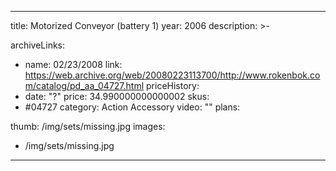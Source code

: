 
---
title: Motorized Conveyor (battery 1)
year: 2006
description: >-
  
archiveLinks:
  - name: 02/23/2008
    link: https://web.archive.org/web/20080223113700/http://www.rokenbok.com/catalog/pd_aa_04727.html
priceHistory:
  - date: "?"
    price: 34.990000000000002
skus:
  - #04727
category: Action Accessory
video: ""
plans:

thumb: /img/sets/missing.jpg
images:
  -  /img/sets/missing.jpg
---
